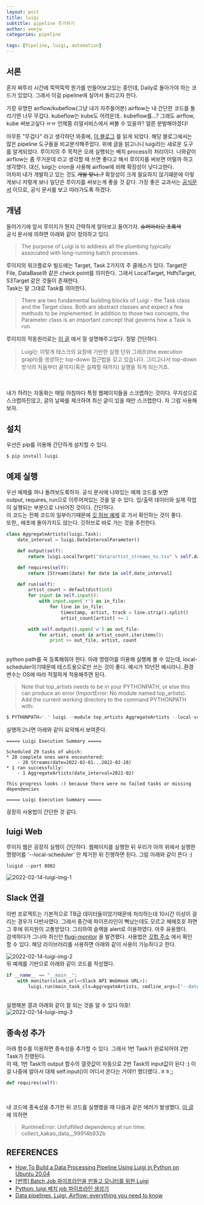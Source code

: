 ```yaml
---
layout: post
title: luigi
subtitle: pipeline 추가하기
author: weejw
categories: pipeline

tags: [Pipeline, luigi, automation]
---
```


## 서론
혼자 짜투리 시간에 뚝딱뚝딱 뭔가를 만들어보고있는 중인데, Daily로 돌아가야 하는 코드가 있었다.
그래서 이걸 pipeline에 실어서 돌리고자 한다.

가장 유명한 airflow/kubeflow(그냥 내가 자주들어본)
airflow는 내 간단한 코드를 돌리기엔 너무 무겁다. kubeflow는 kube도 어려운데.. kubeflow를...?
그래도 airflow, kube 써보고싶다 ㅠㅠ 언제쯤 리얼서비스에서 써볼 수 있을까? 얼른 분발해야겠다! 


아무튼 "무겁다" 라고 생각하던 와중에, [이 블로그](https://towardsdatascience.com/airflow-vs-luigi-vs-argo-vs-mlflow-vs-kubeflow-b3785dd1ed0c) 를 읽게 되었다. 해당 블로그에서는 많은 pipeline 도구들을 비교분석해주었다.
위에 글을 읽고나니 luigi라는 새로운 도구를 알게되었다. 루이지의 주 목적은 오래 실행되는 배치 process의 처리이다.
나와같이 airflow는 좀 무거운데 라고 생각할 때 쓰면 좋다고 해서 루이지를 써보면 어떨까 하고 생각했다. 대신, luigi는 cron을 사용해 airflow에 비해 확장성이 낮다고한다.<br> 
어차피 내가 개발하고 있는 것도 ~~개발 맞나..?~~ 확장성이 크게 필요하지 않기떄문에 이렇게보나 저렇게 보나 일단은 루이지를 써보는게 좋을 것 같다.
가장 좋은 교과서는 [공식문서](https://luigi.readthedocs.io/en/stable/) 이므로, 공식 문서를 보고 따라가도록 하겠다.

## 개념
들어가기에 앞서 루이지가 뭔지 간략하게 알아보고 들어가자. ~~슈퍼마리오 초록색~~<br>
공식 문서에 의하면 아래와 같이 정의하고 있다. 
> The purpose of Luigi is to address all the plumbing typically associated with long-running batch processes.


루이지의 워크플로우 빌드에는 Target, Task 2가지의 주 클래스가 있다.
Target은 File, DataBase와 같은 check point를 의미한다. 그래서 LocalTarget, HdfsTarget, S3Target 같은 것들이 존재한다.
<br>Task는 말 그대로 Task를 의미한다. 
>There are two fundamental building blocks of Luigi - the Task class and the Target class. Both are abstract classes and expect a few methods to be implemented. In addition to those two concepts, the Parameter class is an important concept that governs how a Task is run.

루이지의 작동원리로는 [이 글](https://medium.com/@initialkommit/batch-job-%ED%8C%8C%EC%9D%B4%ED%94%84%EB%9D%BC%EC%9D%B8%EC%9D%84-%EB%A7%8C%EB%93%A4%EA%B3%A0-%EB%AA%A8%EB%8B%88%ED%84%B0%EB%A5%BC-%EC%9C%84%ED%95%9C-luigi-eaa6c399a24c) 에서 잘 설명해주고있다. 정말 간단하다. 
>Luigi는 이렇게 태스크의 요청에 기반한 실행 단위 그래프(the execution graph)를 생성하는 top-down 접근법을 갖고 있습니다. 그리고나서 top-down 방식의 처음부터 끝까지(혹은 실패할 때까지) 실행을 하게 되는거죠.



<br><br>내가 하려는 자동화는 매일 아침마다 특정 웹페이지들을 스크랩하는 것이다. 무지성으로 스크랩하진않고, 글의 날짜를 체크하여 최신 글이 있을 때만 스크랩한다.
자 그럼 사용해보자.
## 설치
우선은 pip를 이용해 간단하게 설치할 수 있다.
```
$ pip install luigi 
```

## 예제 실행
우선 예제를 하나 돌려보도록하자. 공식 문서에 나와있는 예제 코드를 보면<br>
output, requires, run으로 이루어져있는 것을 알 수 있다. 입/출력 데이터와 실제 작업이 실행되는 부분으로 나뉘어진 것이다. 간단하다.<br>
이 코드는 전체 코드의 일부이기때문에 [깃 허브 예제](https://github.com/spotify/luigi/blob/master/examples/top_artists.py) 로 가서 확인하는 것이 좋다.<br>
또한,, 애초에 돌아가지도 않는다. 깃허브로 바로 가는 것을 추천한다.
```python
class AggregateArtists(luigi.Task):
    date_interval = luigi.DateIntervalParameter()

    def output(self):
        return luigi.LocalTarget("data/artist_streams_%s.tsv" % self.date_interval)

    def requires(self):
        return [Streams(date) for date in self.date_interval]

    def run(self):
        artist_count = defaultdict(int)
        for input in self.input():
            with input.open('r') as in_file:
                for line in in_file:
                    timestamp, artist, track = line.strip().split()
                    artist_count[artist] += 1

        with self.output().open('w') as out_file:
            for artist, count in artist_count.iteritems():
                print >> out_file, artist, count
```

<br>python path를 꼭 등록해줘야 한다. 아래 명령어를 이용해 실행해 볼 수 있는데, local-scheduler이기때문에 테스트용으로만 쓰는 것이 좋다. 예시가 10년전 예시라니..환경변수는 OS에 따라 적절하게 적용해주면 된다.
> Note that top_artists needs to be in your PYTHONPATH, or else this can produce an error (ImportError: No module named top_artists). Add the current working directory to the command PYTHONPATH with:
```python
$ PYTHONPATH='.' luigi --module top_artists AggregateArtists --local-scheduler --date-interval 2012-06
```


실행하고나면 아래와 같이 요약해서 보여준다. 
```log
===== Luigi Execution Summary =====

Scheduled 29 tasks of which:
* 28 complete ones were encountered:
    - 28 Streams(date=2022-02-01...2022-02-28)
* 1 ran successfully:
    - 1 AggregateArtists(date_interval=2022-02)

This progress looks :) because there were no failed tasks or missing dependencies

===== Luigi Execution Summary =====
```
굉장히 사용법이 간단한 것 같다.

## luigi Web
루이지 웹은 굉장히 실행이 간단하다. 웹페이지를 실행한 뒤 우리가 아까 위에서 실행한 명령어를 '--local-scheduler' 만 제거한 뒤 진행하면 된다.
그럼 아래와 같이 뜬다 :)
``` 
luigid --port 8082
```  

![2022-02-14-luigi-img-1](https://user-images.githubusercontent.com/33684393/153813851-7afec3c3-5bc4-42bb-9c03-f3342ae41d87.PNG)  


## Slack 연결
이번 프로젝트는 기본적으로 TB급 데이터들이었기때문에 처리하는데 10시간 이상이 걸리는 경우가 다반사였다. 그래서 중간에 파이프라인이 뻑났는데도 모르고 헤헤호호 하면 그 후에 위지원이 고통받았다. 그리하여 슬랙을 alert로 이용하였다.
아주 유용했다. <br>
검색하다가 그나마 최신인 [flugi-monitor](https://pypi.org/project/fluigi-monitor/) 을 발견했다. 사용법은 [깃헙 주소](https://github.com/Foristkirito/luigi-monitor) 에서 확인 할 수 있다.
해당 라이브러리를 사용하면 아래와 같이 사용이 가능하다고 한다.

![2022-02-14-luigi-img-2](https://user-images.githubusercontent.com/33684393/153814424-68e189ec-706e-42fc-a9ae-cf1b5ce1cce2.PNG)
<br>위 예제를 기반으로 아래와 같이 코드를 작성했다.
```python
if __name__ == "__main__":
    with monitor(slack_url=<Slack API WebHook URL>):
        luigi.run(main_task_cls=AggregateArtists, cmdline_args=["--date-interval=2022-01"])
```

<br>실행해본 결과 아래와 같이 잘 되는 것을 알 수 있다 야호!<br>
![2022-02-14-luigi-img-3](https://user-images.githubusercontent.com/33684393/153814428-20e49125-0af6-4187-8b68-d876597801f2.PNG)


## 종속성 추가
아래 함수를 이용하면 종속성을 추가할 수 있다. 그래서 1번 Task가 완료되어야 2번 Task가 진행된다.<br>
이 때, 1번 Task의 output 함수의 결괏값이 자동으로 2번 Task의 input값이 된다 :) 이걸 나중에 알아서 대체 self.input()이 어디서 온다는 거야!!! 했더랬다..ㅎㅎ;;
```python
def requires(self):
```
<br>

내 코드에 종속성을 추가한 뒤 코드를 실행했을 때 다음과 같은 에러가 발생했다. [이 글](https://stackoverflow.com/questions/43107177/luigi-unfulfilled-s-at-run-time) 에 의하면  
> RuntimeError: Unfulfilled dependency at run time: collect_kakao_data__99914b932b


## REFERENCES
- [How To Build a Data Processing Pipeline Using Luigi in Python on Ubuntu 20.04](https://www.digitalocean.com/community/tutorials/how-to-build-a-data-processing-pipeline-using-luigi-in-python-on-ubuntu-20-04)
- [[번역] Batch Job 파이프라인을 만들고 모니터를 위한 Luigi](https://medium.com/@initialkommit/batch-job-%ED%8C%8C%EC%9D%B4%ED%94%84%EB%9D%BC%EC%9D%B8%EC%9D%84-%EB%A7%8C%EB%93%A4%EA%B3%A0-%EB%AA%A8%EB%8B%88%ED%84%B0%EB%A5%BC-%EC%9C%84%ED%95%9C-luigi-eaa6c399a24c) <br>
- [Python: luigi 배치 job 파이프라인 생성기](https://seokdev.site/267)
- [Data pipelines, Luigi, Airflow: everything you need to know](https://towardsdatascience.com/data-pipelines-luigi-airflow-everything-you-need-to-know-18dc741449b7)
